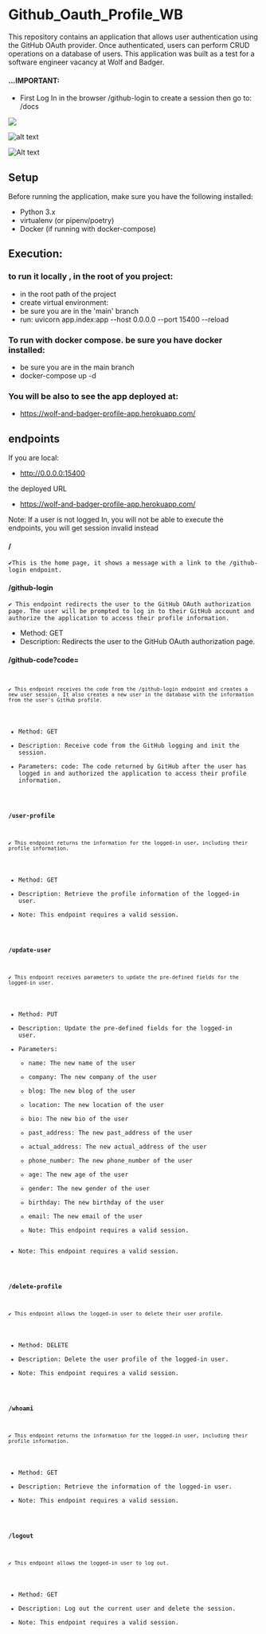# Github_Oauth_Profile_WB
This repository contains an application that allows user authentication using the GitHub OAuth provider. Once authenticated, users can perform CRUD operations on a database of users. This application was built as a test for a software engineer vacancy at Wolf and Badger.


#### ...IMPORTANT: 
- First Log In in the browser /github-login to create a session then go to: /docs

![](docs.png)

![alt text](https://github.com/alejoartia/Github_Oauth_Profile_WB/tree/main/Docs/docs.png)


<img src="https://github.com/alejoartia/Github_Oauth_Profile_WB/tree/main/Docs/docs.png" alt="Alt text" title="Optional title">



## Setup
Before running the application, make sure you have the following installed:

- Python 3.x
- virtualenv (or pipenv/poetry)
- Docker (if running with docker-compose)

## Execution: 

### to run it locally , in the root of you project:

  - in the root path of the project
  - create virtual environment:
  - be sure you are in the 'main' branch
  - run:
    uvicorn app.index:app --host 0.0.0.0 --port 15400 --reload

### To run with docker compose.  be sure you have docker installed:
  - be sure you are in the main branch
  - docker-compose up -d 

### You will be also to see the app deployed at:

  - https://wolf-and-badger-profile-app.herokuapp.com/


## endpoints 

If you are local:
- http://0.0.0.0:15400  

the deployed URL 
- https://wolf-and-badger-profile-app.herokuapp.com/

Note: If a user is not logged In, you will not be able to execute the endpoints, you will get session invalid instead

 #### /
    ✔️This is the home page, it shows a message with a link to the /github-login endpoint.

 #### /github-login
    ✔ This endpoint redirects the user to the GitHub OAuth authorization page. The user will be prompted to log in to their GitHub account and authorize the application to access their profile information.
  * Method: GET
  * Description: Redirects the user to the GitHub OAuth authorization page.

 #### /github-code?code=<code>
    ✔ ️This endpoint receives the code from the /github-login endpoint and creates a new user session. It also creates a new user in the database with the information from the user's GitHub profile.
  * Method: GET
  * Description: Receive code from the GitHub logging and init the session.
  * Parameters: code: The code returned by GitHub after the user has logged in and authorized the application to access their profile information.

 #### /user-profile
    ✔ ️This endpoint returns the information for the logged-in user, including their profile information.
  * Method: GET
  * Description: Retrieve the profile information of the logged-in user.
  * Note: This endpoint requires a valid session.

 #### /update-user
    ✔ ️This endpoint receives parameters to update the pre-defined fields for the logged-in user.
  * Method: PUT
  * Description: Update the pre-defined fields for the logged-in user.
  * Parameters: 
     - name: The new name of the user
     - company: The new company of the user
     - blog: The new blog of the user
     - location: The new location of the user 
     - bio: The new bio of the user 
     - past_address: The new past_address of the user 
     - actual_address: The new actual_address of the user 
     - phone_number: The new phone_number of the user 
     - age: The new age of the user 
     - gender: The new gender of the user 
     - birthday: The new birthday of the user 
     - email: The new email of the user 
     - Note: This endpoint requires a valid session.
  * Note: This endpoint requires a valid session.

 ####  /delete-profile
    ✔ ️This endpoint allows the logged-in user to delete their user profile.
  * Method: DELETE
  * Description: Delete the user profile of the logged-in user.
  * Note: This endpoint requires a valid session.

 #### /whoami
    ✔ ️This endpoint returns the information for the logged-in user, including their profile information.
  * Method: GET
  * Description: Retrieve the information of the logged-in user.
  * Note: This endpoint requires a valid session.

 #### /logout
    ✔ ️This endpoint allows the logged-in user to log out.
  * Method: GET
  * Description: Log out the current user and delete the session.
  * Note: This endpoint requires a valid session.
